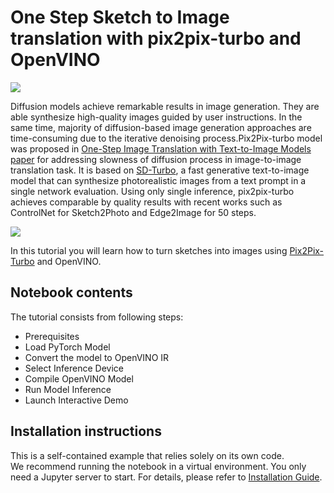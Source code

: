 # One Step Sketch to Image translation with pix2pix-turbo and OpenVINO

<img referrerpolicy="no-referrer-when-downgrade" src="https://static.scarf.sh/a.png?x-pxid=5b5a4db0-7875-4bfb-bdbd-01698b5b1a77&file=notebooks/sketch-to-image-pix2pix-turbo/README.md" />

Diffusion models achieve remarkable results in image generation. They are able synthesize high-quality images guided by user instructions. In the same time, majority of diffusion-based image generation approaches are time-consuming due to the iterative denoising process.Pix2Pix-turbo model was proposed in [One-Step Image Translation with Text-to-Image Models paper](https://arxiv.org/abs/2403.12036) for addressing slowness of diffusion process in image-to-image translation task. It is based on [SD-Turbo](https://huggingface.co/stabilityai/sd-turbo), a fast generative text-to-image model that can synthesize photorealistic images from a text prompt in a single network evaluation. Using only single inference, pix2pix-turbo achieves comparable by quality results with recent works such as ControlNet for Sketch2Photo and Edge2Image for 50 steps.

![](https://github.com/GaParmar/img2img-turbo/raw/main/assets/gen_variations.jpg)

In this tutorial you will learn how to turn sketches into images using [Pix2Pix-Turbo](https://github.com/GaParmar/img2img-turbo) and OpenVINO.

## Notebook contents
The tutorial consists from following steps:

- Prerequisites
- Load PyTorch Model
- Convert the model to OpenVINO IR
- Select Inference Device
- Compile OpenVINO Model
- Run Model Inference
- Launch Interactive Demo

## Installation instructions
This is a self-contained example that relies solely on its own code.</br>
We recommend running the notebook in a virtual environment. You only need a Jupyter server to start.
For details, please refer to [Installation Guide](../../README.md).